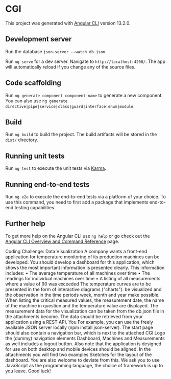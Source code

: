 # CGI

This project was generated with [Angular CLI](https://github.com/angular/angular-cli) version 13.2.0.

## Development server

Run the database `json-server --watch db.json`

Run `ng serve` for a dev server. Navigate to `http://localhost:4200/`. The app will automatically reload if you change any of the source files.

## Code scaffolding

Run `ng generate component component-name` to generate a new component. You can also use `ng generate directive|pipe|service|class|guard|interface|enum|module`.

## Build

Run `ng build` to build the project. The build artifacts will be stored in the `dist/` directory.

## Running unit tests

Run `ng test` to execute the unit tests via [Karma](https://karma-runner.github.io).

## Running end-to-end tests

Run `ng e2e` to execute the end-to-end tests via a platform of your choice. To use this command, you need to first add a package that implements end-to-end testing capabilities.

## Further help

To get more help on the Angular CLI use `ng help` or go check out the [Angular CLI Overview and Command Reference](https://angular.io/cli) page.


Coding Challenge: Data Visualization
A company wants a front-end application for temperature monitoring
of its production machines can be developed.
You should develop a dashboard for this application, which shows the most important
information is presented clearly. This information includes:
• The average temperature of all machines over time
• The readings for individual machines over time
• A listing of all measurements where a value of 90 was exceeded
The temperature curves are to be presented in the form of interactive diagrams ("charts").
be visualized and the observation in the time periods week, month and year
make possible.
When listing the critical measured values, the measurement date, the name
of the machine in question and the temperature value are displayed.
The measurement data for the visualization can be taken from the db.json file in the attachments
become. The data should be retrieved from your application using a REST API. You
For example, you can use the freely available JSON server locally (npm install json-server).
The start page should also contain a navigation bar, which is next to the attached
CGI Logo the (dummy) navigation elements Dashboard, Machines and Measurements as well
includes a logout button.
Also note that the application is designed for use on both desktop and
mobile devices should be aligned. In the attachments you will find two examples
Sketches for the layout of the dashboard. You are also welcome to deviate from this.
We ask you to use JavaScript as the programming language, the choice of framework is up to you
leave.
Good luck!